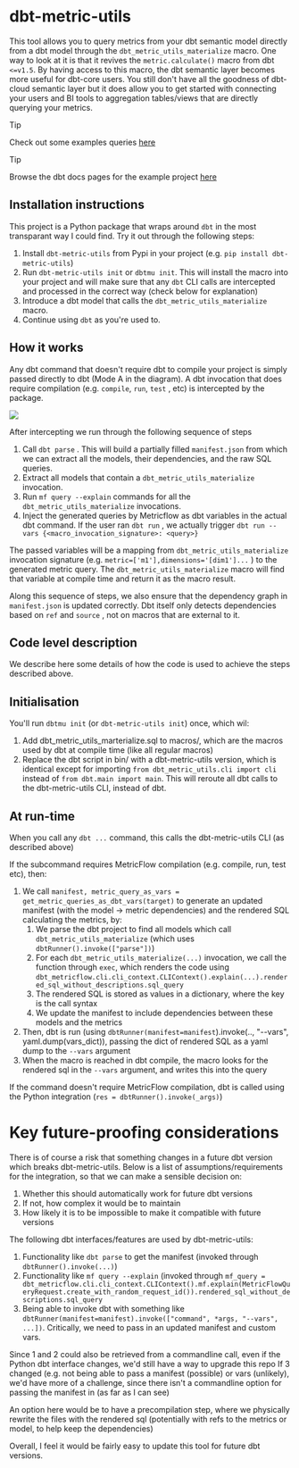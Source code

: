 # dbt-metric-utils

This tool allows you to query metrics from your dbt semantic model directly from a dbt model through the `dbt_metric_utils_materialize` macro. One way to look at it is that it revives the `metric.calculate()` macro from dbt `<=v1.5`. By having access to this macro, the dbt semantic layer becomes more useful for dbt-core users. You still don't have all the goodness of dbt-cloud semantic layer but it does allow you to get started with connecting your users and BI tools to aggregation tables/views that are directly querying your metrics.

> [!TIP]
> Check out some examples queries [here](./jaffle-shop/models/marts/materialized_metrics/)

> [!TIP]
> Browse the dbt docs pages for the example project [here](https://djlemkes.github.io/dbt-metric-utils)

## Installation instructions

This project is a Python package that wraps around `dbt` in the most transparant way I could find. Try it out through the following steps:

1. Install `dbt-metric-utils` from Pypi in your project (e.g. `pip install dbt-metric-utils`)
1. Run `dbt-metric-utils init` or `dbtmu init`. This will install the macro into your project and will make sure that any `dbt` CLI calls are intercepted and processed in the correct way (check below for explanation)
1. Introduce a dbt model that calls the `dbt_metric_utils_materialize` macro.
1. Continue using `dbt` as you're used to.

## How it works

Any dbt command that doesn't require dbt to compile your project is simply passed directly to dbt (Mode A in the diagram). A dbt invocation that does require compilation (e.g. `compile`, `run`, `test` , etc) is intercepted by the package.

![](assets/how_it_works.png)

After intercepting we run through the following sequence of steps

1. Call `dbt parse` . This will build a partially filled `manifest.json` from which we can extract all the models, their dependencies, and the raw SQL queries.
2. Extract all models that contain a `dbt_metric_utils_materialize` invocation.
3. Run `mf query --explain` commands for all the `dbt_metric_utils_materialize` invocations.
4. Inject the generated queries by Metricflow as dbt variables in the actual dbt command. If the user ran `dbt run` , we actually trigger `dbt run --vars {<macro_invocation_signature>: <query>}` 

The passed variables will be a mapping from `dbt_metric_utils_materialize` invocation signature (e.g. `metric=['m1'],dimensions='[dim1']...` ) to the generated metric query. The  `dbt_metric_utils_materialize` macro will find that variable at compile time and return it as the macro result. 

Along this sequence of steps, we also ensure that the dependency graph in `manifest.json` is updated correctly. Dbt itself only detects dependencies based on `ref` and `source` , not on macros that are external to it.

## Code level description

We describe here some details of how the code is used to achieve the steps described above.

## Initialisation
You'll run `dbtmu init` (or `dbt-metric-utils init`) once, which wil:
1. Add dbt_metric_utils_marterialize.sql to macros/, which are the macros used by dbt at compile time (like all regular macros)
2. Replace the dbt script in bin/ with a dbt-metric-utils version, which is identical except for importing `from dbt_metric_utils.cli import cli` instead of `from dbt.main import main`. This will reroute all dbt calls to the dbt-metric-utils CLI, instead of dbt.

## At run-time

When you call any `dbt ...` command, this calls the dbt-metric-utils CLI (as described above)

If the subcommand requires MetricFlow compilation (e.g. compile, run, test etc), then:
1. We call `manifest, metric_query_as_vars = get_metric_queries_as_dbt_vars(target)` to generate an updated manifest (with the model -> metric dependencies) and the rendered SQL calculating the metrics, by:
   1. We parse the dbt project to find all models which call `dbt_metric_utils_materialize` (which uses `dbtRunner().invoke(["parse"])`)
   1. For each `dbt_metric_utils_materialize(...)` invocation, we call the function through `exec`, which renders the code using `dbt_metricflow.cli.cli_context.CLIContext().explain(...).rendered_sql_without_descriptions.sql_query`
   1. The rendered SQL is stored as values in a dictionary, where the key is the call syntax
   1. We update the manifest to include dependencies between these models and the metrics
1. Then, dbt is run (using `dbtRunner(manifest=manifest`).invoke(.., "--vars", yaml.dump(vars_dict)), passing the dict of rendered SQL as a yaml dump to the `--vars` argument
1. When the macro is reached in dbt compile, the macro looks for the rendered sql in the `--vars` argument, and writes this into the query

If the command doesn't require MetricFlow compilation, dbt is called using the Python integration (`res = dbtRunner().invoke(_args)`)

# Key future-proofing considerations

There is of course a risk that something changes in a future dbt version which breaks dbt-metric-utils. Below is a list of assumptions/requirements for the integration, so that we can make a sensible decision on:
1. Whether this should automatically work for future dbt versions
2. If not, how complex it would be to maintain
3. How likely it is to be impossible to make it compatible with future versions

The following dbt interfaces/features are used by dbt-metric-utils:
1. Functionality like `dbt parse` to get the manifest (invoked through `dbtRunner().invoke(...)`)
1. Functionality like `mf query --explain` (invoked through `mf_query = dbt_metricflow.cli.cli_context.CLIContext().mf.explain(MetricFlowQueryRequest.create_with_random_request_id()).rendered_sql_without_descriptions.sql_query`
1. Being able to invoke dbt with something like `dbtRunner(manifest=manifest).invoke(["command", *args, "--vars", ...])`. Critically, we need to pass in an updated manifest and custom vars.

Since 1 and 2 could also be retrieved from a commandline call, even if the Python dbt interface changes, we'd still have a way to upgrade this repo
If 3 changed (e.g. not being able to pass a manifest (possible) or vars (unlikely), we'd have more of a challenge, since there isn't a commandline option for passing the manifest in (as far as I can see)

An option here would be to have a precompilation step, where we physically rewrite the files with the rendered sql (potentially with refs to the metrics or model, to help keep the dependencies)

Overall, I feel it would be fairly easy to update this tool for future dbt versions.